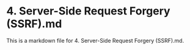 # 4. Server-Side Request Forgery (SSRF).md

This is a markdown file for 4. Server-Side Request Forgery (SSRF).md.